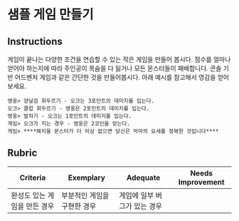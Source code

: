 # 샘플 게임 만들기

## Instructions

게임이 끝나는 다양한 조건을 연습할 수 있는 작은 게임을 만들어 봅시다. 점수를 얼마나 얻어야 하는지에 따라 주인공이 목숨을 다 잃거나 모든 몬스터들이 패배합니다. 콘솔 기반 어드벤처 게임과 같은 간단한 것을 만들어봅시다. 아래 예시를 참고해서 영감을 얻어 보세요.

```
영웅> 양날검 휘두르기 - 오크는 3포인트의 데미지를 입는다.
오크> 클럽 휘두르기 - 영웅은 2포인트의 데미지를 입는다.
영웅> 발차기 - 오크는 1포인트의 데미지를 입는다.
게임> 오크가 지는 경우 - 영웅은 2코인을 얻는다.
게임> ****해치울 몬스터가 더 이상 없으면 당신은 악마의 요새를 정복한 것입니다****
```

## Rubric

Criteria | Exemplary | Adequate | Needs Improvement
--- | --- | --- | ---
 | 완성도 있는 게임을 만든 경우 | 부분적인 게임을 구현한 경우 | 게임에 일부 버그가 있는 경우
